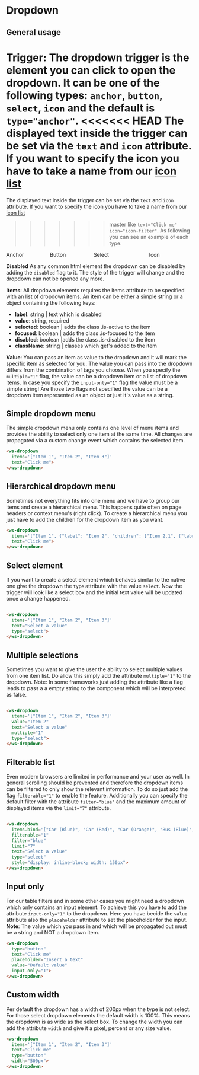 # Dropdown

## General usage
**Trigger**:
The dropdown trigger is the element you can click to open the dropdown.
It can be one of the following types: `anchor`, `button`, `select`, `icon` and the default is `type="anchor"`.
<<<<<<< HEAD
The displayed text inside the trigger can be set via the `text` and `icon` attribute.
If you want to specify the icon you have to take a name from our <a href="#/elements/icons">icon list</a>
=======
The displayed text inside the trigger can be set via the `text` and `icon` attribute. 
If you want to specify the icon you have to take a name from our <a href="#/elements/icons">icon list</a> 
>>>>>>> master
like `text="Click me" icon="icon-filter"`. As following you can see an example of each type.
<div style="display: flex;">
  <div style="flex: 25% 1 1">
    <label>Anchor</label>
    <ws-dropdown type="anchor" text="Click me" items.bind='["Item 1", "Item 2"]'></ws-dropdown>
  </div>
  <div style="flex: 25% 1 1">
    <label>Button</label>
    <ws-dropdown type="button" text="Click me" items.bind='["Item 1", "Item 2"]'></ws-dropdown>
  </div>
  <div style="flex: 25% 1 1">
    <label>Select</label>
    <ws-dropdown type="select" text="Click me" items.bind='["Item 1", "Item 2"]' style="width: 150px; display: inline-block;"></ws-dropdown>
  </div>
  <div style="flex: 25% 1 1">
    <label>Icon</label>
    <ws-dropdown type="icon" icon="icon-filter" items.bind='["Item 1", "Item 2"]'></ws-dropdown>
  </div>
</div>

**Disabled**
As any common html element the dropdown can be disabled by adding the `disabled` flag to it.
The style of the trigger will change and the dropdown can not be opened any more.
<ws-dropdown type="button" text="Click me" items.bind='["Item 1", "Item 2"]' disabled></ws-dropdown>

**Items**:
All dropdown elements requires the items attribute to be specified with an list of dropdown items.
An item can be either a simple string or a object containing the following keys:
 - **label**: string | text which is disabled
 - **value**: string, required
 - **selected**: boolean | adds the class .is-active to the item
 - **focused**: boolean | adds the class .is-focused to the item
 - **disabled**: boolean |adds the class .is-disabled to the item
 - **className**: string | classes which get's added to the item</li></ul>

**Value**:
You can pass an item as value to the dropdown and it will mark the specific item as selected for you.
The value you can pass into the dropdown differs from the combination of tags you choose.
When you specify the `multiple="1"` flag, the value can be a dropdown item or a list of dropdown items.
In case you specify the `input-only="1"` flag the value must be a simple string!
Are those two flags not specified the value can be a dropdown item represented as an object or just it's value as a string. 

## Simple dropdown menu
The simple dropdown menu only contains one level of menu items and provides the ability to select only one item at the same time.
All changes are propagated via a custom change event which contains the selected item.

<ws-dropdown items.bind='["Item 1", "Item 2", "Item 3"]' text="Click me" change.delegate="log('dd1 changed', $event)"></ws-dropdown>
```html
<ws-dropdown 
  items='["Item 1", "Item 2", "Item 3"]'
  text="Click me">
</ws-dropdown>
```

## Hierarchical dropdown menu
Sometimes not everything fits into one menu and we have to group our items and create a hierarchical menu.
This happens quite often on page headers or context menu's (right click). To create a hierarchical menu you 
just have to add the children for the dropdown item as you want.

<ws-dropdown items.bind='["Item 1", {"label": "Item 2", "children": ["Item 2.1", {"label": "Item 2.2", "children": ["Item 2.2.1", "Item 2.2.2", "Item 2.2.3", "Item 2.2.4"]}]}, "Item 3"]' text="Click me" change.delegate="log('dd1 changed', $event)"></ws-dropdown>
```html
<ws-dropdown 
  items='["Item 1", {"label": "Item 2", "children": ["Item 2.1", {"label": "Item 2.2", "children": ["Item 2.2.1", "Item 2.2.2", "Item 2.2.3", "Item 2.2.4"]}]}, "Item 3"]'
  text="Click me">
</ws-dropdown>
```

## Select element
If you want to create a select element which behaves similar to the native one give the dropdown the `type` attribute with the value `select`.
Now the trigger will look like a select box and the initial text value will be updated once a change happened.

<ws-dropdown items.bind='["Item 1", "Item 2", "Item 3"]' text="Select a value" type="select" style="display: inline-block; width: 150px"></ws-dropdown>
```html
<ws-dropdown
  items='["Item 1", "Item 2", "Item 3"]'
  text="Select a value"
  type="select">
</ws-dropdown>
```

## Multiple selections
Sometimes you want to give the user the ability to select multiple values from one item list.
Do allow this simply add the attribute `multiple="1"` to the dropdown.
Note: In some frameworks just adding the attribute like a flag leads to pass a a empty string to the component which will be
interpreted as false.

<ws-dropdown items.bind='["Item 1", "Item 2", "Item 3"]' value="Item 2" multiple="1" text="Select a value" type="select" style="display: inline-block; width: 150px"></ws-dropdown>
```html
<ws-dropdown
  items='["Item 1", "Item 2", "Item 3"]' 
  value="Item 2"
  text="Select a value"
  multiple="1" 
  type="select">
</ws-dropdown>
```

## Filterable list
Even modern browsers are limited in performance and your user as well. In general scrolling should be prevented and therefore
the dropdown items can be filtered to only show the relevant information.
To do so just add the flag `filterable="1"` to enable the feature. Additionally you can specify
the default filter with the attribute `filter="blue"` and the maximum amount of displayed items via the
`limit="7"` attribute.

<ws-dropdown items.bind='["Car (Blue)", "Car (Red)", "Car (Orange)", "Bus (Blue)", "Bus (Red)", "Bus (Orange)", "Yet (Blue)", "Yet (Red)", "Yet (Orange)"]' filterable="1" filter="blue" limit="7" text="Select a value" type="select" style="display: inline-block; width: 150px"></ws-dropdown>
```html
<ws-dropdown
  items.bind='["Car (Blue)", "Car (Red)", "Car (Orange)", "Bus (Blue)", "Bus (Red)", "Bus (Orange)", "Yet (Blue)", "Yet (Red)", "Yet (Orange)"]' 
  filterable="1" 
  filter="blue" 
  limit="7"
  text="Select a value" 
  type="select" 
  style="display: inline-block; width: 150px">
</ws-dropdown>
```

## Input only
For our table filters and in some other cases you might need a dropdown which only contains an input element.
To achieve this you have to add the attribute `input-only="1"` to the dropdown. Here you have becide
the `value` attribute also the `placeholder` attribute to set the placeholder for the input.
**Note**: The value which you pass in and which will be propagated out must be a string and NOT a dropdown item.


<ws-dropdown type="button" text="Click me" placeholder="Insert a text" value="Default value" input-only="1"></ws-dropdown>
```html
<ws-dropdown 
  type="button"
  text="Click me"
  placeholder="Insert a text" 
  value="Default value" 
  input-only="1">
</ws-dropdown>
```

## Custom width
Per default the dropdown has a width of 200px when the type is not select. For those select dropdown elements the default
width is 100%. This means the dropdown is as wide as the select box. To change the width you can add the attribute
`width` and give it a pixel, percent or any size value.

<ws-dropdown items.bind='["Item 1", "Item 2", "Item 3"]' text="Click me" type="button" width="500px"></ws-dropdown>
```html
<ws-dropdown
  items='["Item 1", "Item 2", "Item 3"]' 
  text="Click me"
  type="button"
  width="500px">
</ws-dropdown>
```
  
